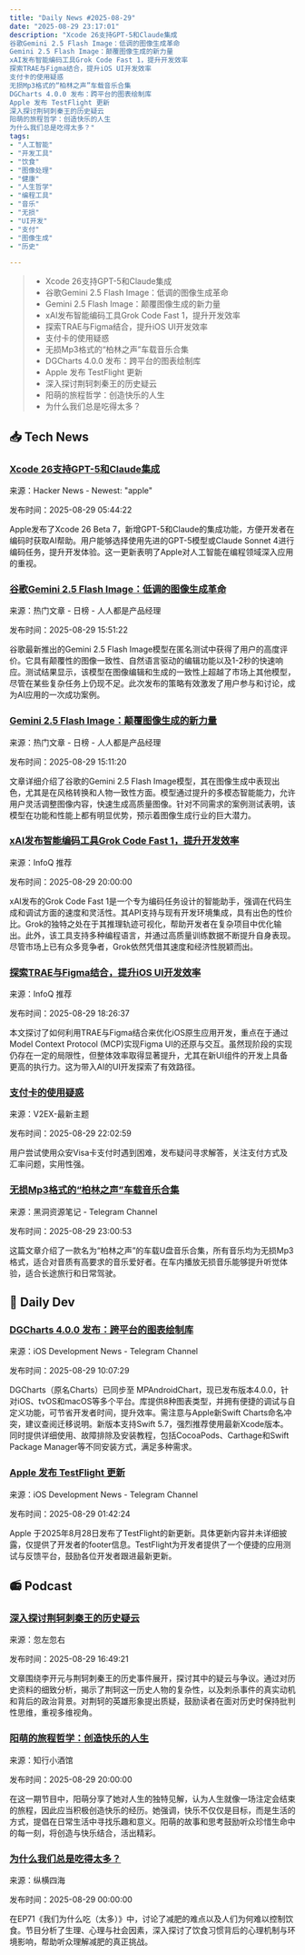 ```yaml
---
title: "Daily News #2025-08-29"
date: "2025-08-29 23:17:01"
description: "Xcode 26支持GPT-5和Claude集成
谷歌Gemini 2.5 Flash Image：低调的图像生成革命
Gemini 2.5 Flash Image：颠覆图像生成的新力量
xAI发布智能编码工具Grok Code Fast 1，提升开发效率
探索TRAE与Figma结合，提升iOS UI开发效率
支付卡的使用疑惑
无损Mp3格式的“柏林之声”车载音乐合集
DGCharts 4.0.0 发布：跨平台的图表绘制库
Apple 发布 TestFlight 更新
深入探讨荆轲刺秦王的历史疑云
阳萌的旅程哲学：创造快乐的人生
为什么我们总是吃得太多？"
tags: 
- "人工智能"
- "开发工具"
- "饮食"
- "图像处理"
- "健康"
- "人生哲学"
- "编程工具"
- "音乐"
- "无损"
- "UI开发"
- "支付"
- "图像生成"
- "历史"

---
```


> - Xcode 26支持GPT-5和Claude集成
> - 谷歌Gemini 2.5 Flash Image：低调的图像生成革命
> - Gemini 2.5 Flash Image：颠覆图像生成的新力量
> - xAI发布智能编码工具Grok Code Fast 1，提升开发效率
> - 探索TRAE与Figma结合，提升iOS UI开发效率
> - 支付卡的使用疑惑
> - 无损Mp3格式的“柏林之声”车载音乐合集
> - DGCharts 4.0.0 发布：跨平台的图表绘制库
> - Apple 发布 TestFlight 更新
> - 深入探讨荆轲刺秦王的历史疑云
> - 阳萌的旅程哲学：创造快乐的人生
> - 为什么我们总是吃得太多？

## 📥 Tech News

### [Xcode 26支持GPT-5和Claude集成](https://www.macrumors.com/2025/08/28/xcode-gpt-5-claude-integration/)

来源：Hacker News - Newest: "apple"

发布时间：2025-08-29 05:44:22

Apple发布了Xcode 26 Beta 7，新增GPT-5和Claude的集成功能，方便开发者在编码时获取AI帮助。用户能够选择使用先进的GPT-5模型或Claude Sonnet 4进行编码任务，提升开发体验。这一更新表明了Apple对人工智能在编程领域深入应用的重视。

### [谷歌Gemini 2.5 Flash Image：低调的图像生成革命](https://www.woshipm.com/ai/6262311.html)

来源：热门文章 - 日榜 - 人人都是产品经理

发布时间：2025-08-29 15:51:22

谷歌最新推出的Gemini 2.5 Flash Image模型在匿名测试中获得了用户的高度评价。它具有颠覆性的图像一致性、自然语言驱动的编辑功能以及1-2秒的快速响应。测试结果显示，该模型在图像编辑和生成的一致性上超越了市场上其他模型，尽管在某些复杂任务上仍现不足。此次发布的策略有效激发了用户参与和讨论，成为AI应用的一次成功案例。

### [Gemini 2.5 Flash Image：颠覆图像生成的新力量](https://www.woshipm.com/ai/6262287.html)

来源：热门文章 - 日榜 - 人人都是产品经理

发布时间：2025-08-29 15:11:20

文章详细介绍了谷歌的Gemini 2.5 Flash Image模型，其在图像生成中表现出色，尤其是在风格转换和人物一致性方面。模型通过提升的多模态智能能力，允许用户灵活调整图像内容，快速生成高质量图像。针对不同需求的案例测试表明，该模型在功能和性能上都有明显优势，预示着图像生成行业的巨大潜力。

### [xAI发布智能编码工具Grok Code Fast 1，提升开发效率](https://www.infoq.cn/article/GOSkL8WtKcvBTQFfeMxc)

来源：InfoQ 推荐

发布时间：2025-08-29 20:00:00

xAI发布的Grok Code Fast 1是一个专为编码任务设计的智能助手，强调在代码生成和调试方面的速度和灵活性。其API支持与现有开发环境集成，具有出色的性价比。Grok的独特之处在于其推理轨迹可视化，帮助开发者在复杂项目中优化输出。此外，该工具支持多种编程语言，并通过高质量训练数据不断提升自身表现。尽管市场上已有众多竞争者，Grok依然凭借其速度和经济性脱颖而出。

### [探索TRAE与Figma结合，提升iOS UI开发效率](https://www.infoq.cn/article/SfvGPhvXhD5TeSuB1H3v)

来源：InfoQ 推荐

发布时间：2025-08-29 18:26:37

本文探讨了如何利用TRAE与Figma结合来优化iOS原生应用开发，重点在于通过Model Context Protocol (MCP)实现Figma UI的还原与交互。虽然现阶段的实现仍存在一定的局限性，但整体效率取得显著提升，尤其在新UI组件的开发上具备更高的执行力。这为带入AI的UI开发探索了有效路径。

### [支付卡的使用疑惑](https://www.v2ex.com/t/1155873)

来源：V2EX-最新主题

发布时间：2025-08-29 22:02:59

用户尝试使用众安Visa卡支付时遇到困难，发布疑问寻求解答，关注支付方式及汇率问题，实用性强。

### [无损Mp3格式的“柏林之声”车载音乐合集](https://t.me/piracy6/32245)

来源：黑洞资源笔记 - Telegram Channel

发布时间：2025-08-29 23:00:53

这篇文章介绍了一款名为“柏林之声”的车载U盘音乐合集，所有音乐均为无损Mp3格式，适合对音质有高要求的音乐爱好者。在车内播放无损音乐能够提升听觉体验，适合长途旅行和日常驾驶。

## 💾 Daily Dev

### [DGCharts 4.0.0 发布：跨平台的图表绘制库](https://github.com/ChartsOrg/Charts)

来源：iOS Development News - Telegram Channel

发布时间：2025-08-29 10:07:29

DGCharts（原名Charts）已同步至 MPAndroidChart，现已发布版本4.0.0，针对iOS、tvOS和macOS等多个平台。库提供8种图表类型，并拥有便捷的调试与自定义功能，可节省开发者时间，提升效率。需注意与Apple新Swift Charts命名冲突，建议查阅迁移说明。新版本支持Swift 5.7，强烈推荐使用最新Xcode版本。同时提供详细使用、故障排除及安装教程，包括CocoaPods、Carthage和Swift Package Manager等不同安装方式，满足多种需求。

### [Apple 发布 TestFlight 更新](https://developer.apple.com/news/releases/?id=08282025b)

来源：iOS Development News - Telegram Channel

发布时间：2025-08-29 01:42:24

Apple 于2025年8月28日发布了TestFlight的新更新。具体更新内容并未详细披露，仅提供了开发者的footer信息。TestFlight为开发者提供了一个便捷的应用测试与反馈平台，鼓励各位开发者跟进最新更新。

## 📻 Podcast

### [深入探讨荆轲刺秦王的历史疑云](https://www.xiaoyuzhoufm.com/episode/68b1640c97178f08ee45a5dc)

来源：忽左忽右

发布时间：2025-08-29 16:49:21

文章围绕李开元与荆轲刺秦王的历史事件展开，探讨其中的疑云与争议。通过对历史资料的细致分析，揭示了荆轲这一历史人物的复杂性，以及刺杀事件的真实动机和背后的政治背景。对荆轲的英雄形象提出质疑，鼓励读者在面对历史时保持批判性思维，重视多维视角。

### [阳萌的旅程哲学：创造快乐的人生](https://www.xiaoyuzhoufm.com/episode/68b11e585faf368659f7ceb8)

来源：知行小酒馆

发布时间：2025-08-29 20:00:00

在这一期节目中，阳萌分享了她对人生的独特见解，认为人生就像一场注定会结束的旅程，因此应当积极创造快乐的经历。她强调，快乐不仅仅是目标，而是生活的方式，提倡在日常生活中寻找乐趣和意义。阳萌的故事和思考鼓励听众珍惜生命中的每一刻，将创造与快乐结合，活出精彩。

### [为什么我们总是吃得太多？](https://www.xiaoyuzhoufm.com/episode/68aff0315faf368659cffc29)

来源：纵横四海

发布时间：2025-08-29 00:00:00

在EP71《我们为什么吃（太多）》中，讨论了减肥的难点以及人们为何难以控制饮食。节目分析了生理、心理与社会因素，深入探讨了饮食习惯背后的心理机制与环境影响，帮助听众理解减肥的真正挑战。
